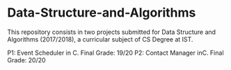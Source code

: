 # Data-Structure-and-Algorithms
This repository consists in two projects submitted for Data Structure and Algorithms (2017/2018), a curricular subject of CS Degree at IST.

P1: Event Scheduler in C. Final Grade: 19/20
P2: Contact Manager inC. Final Grade: 20/20
